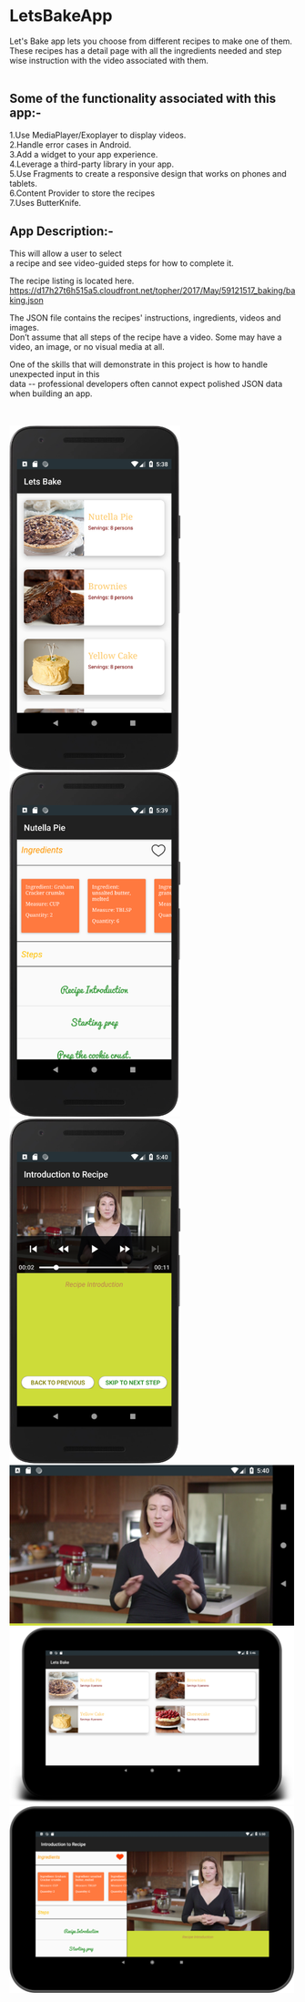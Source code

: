 # LetsBakeApp
Let's Bake app lets you choose from different recipes to make one of them.<br/>
These recipes has a detail page with all the ingredients needed and step wise instruction with the video associated with them.<br/><br/>


Some of the functionality associated with this app:-<br/>
---------------------------------------------------------

1.Use MediaPlayer/Exoplayer to display videos.<br/>
2.Handle error cases in Android.<br/>
3.Add a widget to your app experience.<br/>
4.Leverage a third-party library in your app.<br/>
5.Use Fragments to create a responsive design that works on phones and tablets.<br/>
6.Content Provider to store the recipes<br/>
7.Uses ButterKnife.


App Description:-<br/>
-------------------------------------------------------------
This will allow a user to select<br>
a recipe and see video-guided steps for how to complete it.<br/>

The recipe listing is located here.<br/>
https://d17h27t6h515a5.cloudfront.net/topher/2017/May/59121517_baking/baking.json<br/>

The JSON file contains the recipes' instructions, ingredients, videos and images.<br/> 
Don’t assume that all steps of the recipe have a video. Some may have a video, an image, or no visual media at all.<br/>

One of the skills that will demonstrate in this project is how to handle unexpected input in this <br/>
data -- professional developers often cannot expect polished JSON data when building an app.<br/><br/><br/>

<div align="left">
    <img src="https://github.com/kartikmishra/LetsBakeApp/blob/master/SS1.png" width="300px"</img> 
</div>
<div align="left">
    <img src="https://github.com/kartikmishra/LetsBakeApp/blob/master/SS2.png" width="300px"</img> 
</div>
<div align="left">
    <img src="https://github.com/kartikmishra/LetsBakeApp/blob/master/SS3.png" width="300px"</img> 
</div>
<div align="left">
    <img src="https://github.com/kartikmishra/LetsBakeApp/blob/master/SS4.png" width="500px"</img> 
</div>
<div align="left">
    <img src="https://github.com/kartikmishra/LetsBakeApp/blob/master/SS5.png" width="500x"</img> 
</div>
<div align="left">
    <img src="https://github.com/kartikmishra/LetsBakeApp/blob/master/SS6.png" width="500px"</img> 
</div>





